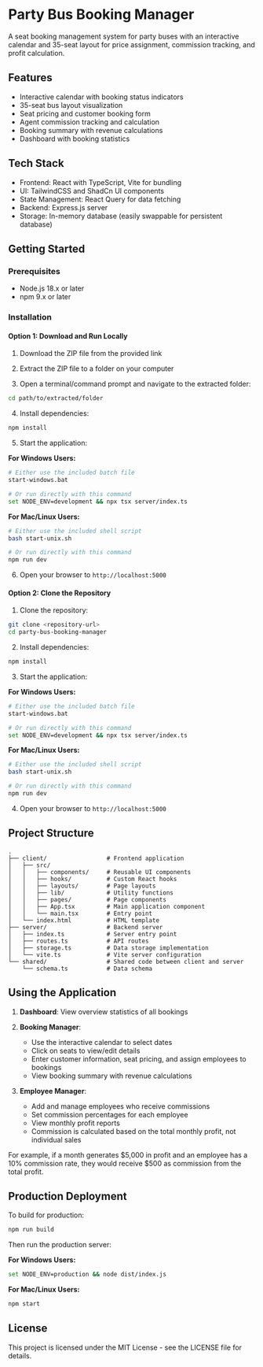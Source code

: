 # Party Bus Booking Manager

A seat booking management system for party buses with an interactive calendar and 35-seat layout for price assignment, commission tracking, and profit calculation.

## Features

- Interactive calendar with booking status indicators
- 35-seat bus layout visualization
- Seat pricing and customer booking form
- Agent commission tracking and calculation
- Booking summary with revenue calculations
- Dashboard with booking statistics

## Tech Stack

- Frontend: React with TypeScript, Vite for bundling
- UI: TailwindCSS and ShadCn UI components
- State Management: React Query for data fetching
- Backend: Express.js server
- Storage: In-memory database (easily swappable for persistent database)

## Getting Started

### Prerequisites

- Node.js 18.x or later
- npm 9.x or later

### Installation

#### Option 1: Download and Run Locally

1. Download the ZIP file from the provided link

2. Extract the ZIP file to a folder on your computer

3. Open a terminal/command prompt and navigate to the extracted folder:

```bash
cd path/to/extracted/folder
```

4. Install dependencies:

```bash
npm install
```

5. Start the application:

**For Windows Users:**
```bash
# Either use the included batch file
start-windows.bat

# Or run directly with this command
set NODE_ENV=development && npx tsx server/index.ts
```

**For Mac/Linux Users:**
```bash
# Either use the included shell script
bash start-unix.sh

# Or run directly with this command
npm run dev
```

6. Open your browser to `http://localhost:5000`

#### Option 2: Clone the Repository

1. Clone the repository:

```bash
git clone <repository-url>
cd party-bus-booking-manager
```

2. Install dependencies:

```bash
npm install
```

3. Start the application:

**For Windows Users:**
```bash
# Either use the included batch file
start-windows.bat

# Or run directly with this command
set NODE_ENV=development && npx tsx server/index.ts
```

**For Mac/Linux Users:**
```bash
# Either use the included shell script
bash start-unix.sh

# Or run directly with this command
npm run dev
```

4. Open your browser to `http://localhost:5000`

## Project Structure

```
.
├── client/                 # Frontend application
│   ├── src/                
│   │   ├── components/     # Reusable UI components
│   │   ├── hooks/          # Custom React hooks
│   │   ├── layouts/        # Page layouts
│   │   ├── lib/            # Utility functions
│   │   ├── pages/          # Page components
│   │   ├── App.tsx         # Main application component
│   │   └── main.tsx        # Entry point
│   └── index.html          # HTML template
├── server/                 # Backend server
│   ├── index.ts            # Server entry point
│   ├── routes.ts           # API routes
│   ├── storage.ts          # Data storage implementation
│   └── vite.ts             # Vite server configuration
└── shared/                 # Shared code between client and server
    └── schema.ts           # Data schema
```

## Using the Application

1. **Dashboard**: View overview statistics of all bookings

2. **Booking Manager**: 
   - Use the interactive calendar to select dates
   - Click on seats to view/edit details
   - Enter customer information, seat pricing, and assign employees to bookings
   - View booking summary with revenue calculations

3. **Employee Manager**:
   - Add and manage employees who receive commissions
   - Set commission percentages for each employee
   - View monthly profit reports
   - Commission is calculated based on the total monthly profit, not individual sales
   
For example, if a month generates $5,000 in profit and an employee has a 10% commission rate, they would receive $500 as commission from the total profit.

## Production Deployment

To build for production:

```bash
npm run build
```

Then run the production server:

**For Windows Users:**
```bash
set NODE_ENV=production && node dist/index.js
```

**For Mac/Linux Users:**
```bash
npm start
```

## License

This project is licensed under the MIT License - see the LICENSE file for details.